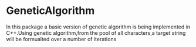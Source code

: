# GeneticAlgorithm
In this package a basic version of genetic algorithm is being implemented in C++.Using genetic algorithm,from the pool of all characters,a target string will be formualted over a number of iterations
